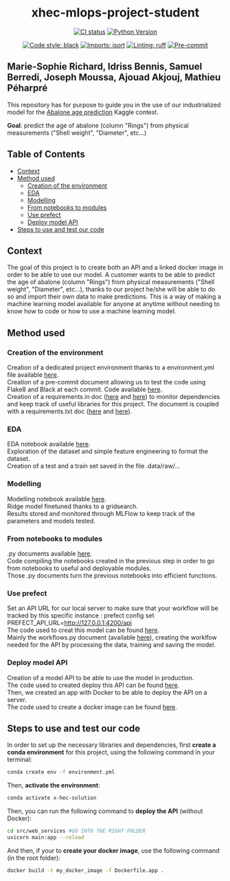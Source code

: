 <div align="center">

# xhec-mlops-project-student

[![CI status](https://github.com/artefactory/xhec-mlops-project-student/actions/workflows/ci.yaml/badge.svg)](https://github.com/artefactory/xhec-mlops-project-student/actions/workflows/ci.yaml?query=branch%3Amaster)
[![Python Version](https://img.shields.io/badge/python-3.9%20%7C%203.10-blue.svg)]()

[![Code style: black](https://img.shields.io/badge/code%20style-black-000000.svg)](https://github.com/psf/black)
[![Imports: isort](https://img.shields.io/badge/%20imports-isort-%231674b1?style=flat&labelColor=ef8336)](https://pycqa.github.io/isort/)
[![Linting: ruff](https://img.shields.io/endpoint?url=https://raw.githubusercontent.com/charliermarsh/ruff/main/assets/badge/v2.json)](https://github.com/astral-sh/ruff)
[![Pre-commit](https://img.shields.io/badge/pre--commit-enabled-informational?logo=pre-commit&logoColor=white)](https://github.com/artefactory/xhec-mlops-project-student/blob/main/.pre-commit-config.yaml)
</div>

## Marie-Sophie Richard, Idriss Bennis, Samuel Berredi, Joseph Moussa, Ajouad Akjouj, Mathieu Péharpré

This repository has for purpose to guide you in the use of our industrialized model for the [Abalone age prediction](https://www.kaggle.com/datasets/rodolfomendes/abalone-dataset) Kaggle contest.

**Goal**: predict the age of abalone (column "Rings") from physical measurements ("Shell weight", "Diameter", etc...)


## Table of Contents

- [Context](#context)
- [Method used](#method-used)
  - [Creation of the environment](#creation-of-the-environment)
  - [EDA](#eda)
  - [Modelling](#modelling)
  - [From notebooks to modules](#from-notebooks-to-modules)
  - [Use prefect](#use-prefect)
  - [Deploy model API](#deploy-model-API)
- [Steps to use and test our code](#steps-to-use-and-test-our-code)

## Context 
The goal of this project is to create both an API and a linked docker image in order to be able to use our model.
A customer wants to be able to predict the age of abalone (column "Rings") from physical measurements ("Shell weight", "Diameter", etc...), thanks to our project he/she will be able to do so and import their own data to make predictions.
This is a way of making a machine learning model available for anyone at anytime without needing to know how to code or how to use a machine learning model.

## Method used 
### Creation of the environment
Creation of a dedicated project environment thanks to a environment.yml file available [here](./environment.yml).  
Creation of a pre-commit document allowing us to test the code using Flake8 and Black at each commit. Code available [here](.pre-commit-config.yaml).  
Creation of a requirements.in doc ([here](./requirements.in) and [here](./requirements-dev.in)) to monitor dependencies and keep track of useful libraries for this project. The document is coupled with a requirements.txt doc ([here](./requirements.txt) and [here](./requirements-dev.txt)).  

### EDA
EDA notebook available [here](./notebooks/eda.ipynb).  
Exploration of the dataset and simple feature engineering to format the dataset.   
Creation of a test and a train set saved in the file .data/raw/...  

### Modelling
Modelling notebook available [here](./notebooks/modelling.ipynb).  
Ridge model finetuned thanks to a gridsearch.   
Results stored and monitored through MLFlow to keep track of the parameters and models tested.  

### From notebooks to modules 
.py documents available [here](./src/modelling).  
Code compiling the notebooks created in the previous step in order to go from notebooks to useful and deployable modules.  
Those .py documents turn the previous notebooks into efficient functions.

### Use prefect
Set an API URL for our local server to make sure that your workflow will be tracked by this specific instance :
prefect config set PREFECT_API_URL=http://127.0.0.1:4200/api  
The code used to creat this model can be found [here](./src/modelling).   
Mainly the workflows.py document (available [here](./src/modelling/workflows.py)), creating the worklfow needed for the API by processing the data, training and saving the model.

### Deploy model API
Creation of a model API to be able to use the model in production.  
The code used to created deploy this API can be found [here](./src/web-service).  
Then, we created an app with Docker to be able to deploy the API on a server.  
The code used to create a docker image can be found [here](./Dockerfile.app).

## Steps to use and test our code

In order to set up the necessary libraries and dependencies, first **create a conda environment** for this project, using the following command in your terminal:

```bash
conda create env -f environment.yml
```

Then, **activate the environment**:

```bash
conda activate x-hec-solution
```

Then, you can run the following command to **deploy the API** (without Docker):

```bash
cd src/web_services #GO INTO THE RIGHT FOLDER
uvicorn main:app --reload
```

And then, if your to **create your docker image**, use the following command (in the root folder):

```bash
docker build -t my_docker_image -f Dockerfile.app .
```
